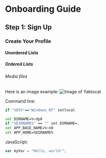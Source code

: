 # Onboarding Guide  
## Step 1: Sign Up  
### Create Your Profile  
#### Unordered Lists
##### Ordered Lists
###### Media files

Here is an image example:
![Image of Yaktocat](https://octodex.github.com/images/yaktocat.png)

Command line:
```bash
if "%OS%"=="Windows_NT" setlocal

set DIRNAME=%~dp0
if "%DIRNAME%" == "" set DIRNAME=.
set APP_BASE_NAME=%~n0
set APP_HOME=%DIRNAME%
```

JavaScript:
```javascript
var myVar = "Hello, world!";
```
